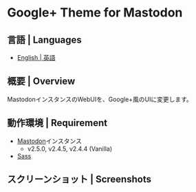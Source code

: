 # Google+ Theme for Mastodon


## 言語 | Languages
* [English | 英語](./README.md)


## 概要 | Overview
MastodonインスタンスのWebUIを、Google+風のUIに変更します。


## 動作環境 | Requirement
* [Mastodon](https://github.com/tootsuite/mastodon)インスタンス
  * v2.5.0, v2.4.5, v2.4.4 (Vanilla)
* [Sass](https://sass-lang.com)


## スクリーンショット | Screenshots